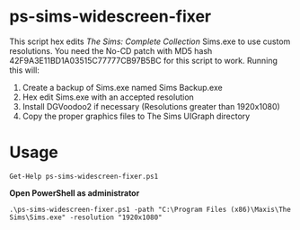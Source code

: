 ps-sims-widescreen-fixer
=======================

This script hex edits *The Sims: Complete Collection* Sims.exe to use custom resolutions. You need the No-CD patch with MD5 hash 42F9A3E11BD1A03515C77777CB97B5BC for this script to work. Running this will:

1. Create a backup of Sims.exe named Sims Backup.exe
2. Hex edit Sims.exe with an accepted resolution
3. Install DGVoodoo2 if necessary (Resolutions greater than 1920x1080)
4. Copy the proper graphics files to The Sims UIGraph directory

Usage
=====

```
Get-Help ps-sims-widescreen-fixer.ps1
```

**Open PowerShell as administrator**

```
.\ps-sims-widescreen-fixer.ps1 -path "C:\Program Files (x86)\Maxis\The Sims\Sims.exe" -resolution "1920x1080"
```
